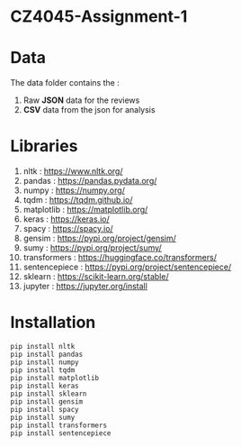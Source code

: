 # CZ4045-Assignment-1

# Data

The data folder contains the : 
1. Raw **JSON** data for the reviews 
2. **CSV** data from the json for analysis

# Libraries 
1. nltk : https://www.nltk.org/
2. pandas : https://pandas.pydata.org/
3. numpy : https://numpy.org/
4. tqdm : https://tqdm.github.io/
5. matplotlib : https://matplotlib.org/
6. keras : https://keras.io/
7. spacy : https://spacy.io/
8. gensim : https://pypi.org/project/gensim/
9. sumy : https://pypi.org/project/sumy/
10. transformers : https://huggingface.co/transformers/
11. sentencepiece : https://pypi.org/project/sentencepiece/
12. sklearn : https://scikit-learn.org/stable/
13. jupyter : https://jupyter.org/install

# Installation 
```
pip install nltk
pip install pandas
pip install numpy
pip install tqdm
pip install matplotlib
pip install keras
pip install sklearn
pip install gensim
pip install spacy
pip install sumy
pip install transformers
pip install sentencepiece
```
